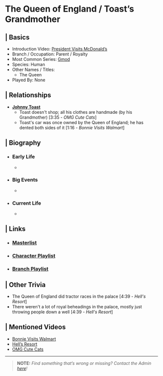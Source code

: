 # The Queen of England / Toast’s Grandmother


## | Basics  
- Introduction Video: [President Visits McDonald’s](https://youtu.be/SuFQcxceQJI)  
- Branch / Occupation: Parent / Royalty
- Most Common Series: [Gmod](6.Series/Gmod.html)  
- Species: Human  
- Other Names / Titles:   
  - The Queen  
- Played By: None  


## | Relationships  
- [**Johnny Toast**](5.Characters/Johnny_Toast.html)  
  - Toast doesn't shop; all his clothes are handmade \(by his Grandmother) \[3:35 - *OMG Cute Cats*]
  - Toast's car was once owned by the Queen of England; he has dented both sides of it \[1:16 - *Bonnie Visits Walmart*]


## | Biography  
- ### Early Life  
  -   
- ### Big Events  
  -   
- ### Current Life  
  -   

 
## | Links  
- ### [Masterlist]()  
- ### [Character Playlist]()  
- ### [Branch Playlist]()  


## | Other Trivia  
- The Queen of England did tractor races in the palace \[4:39 - *Hell's Resort*]
- There weren't a lot of royal beheadings in the palace, mostly just throwing people down a well \[4:39 - *Hell's Resort*]

## | Mentioned Videos
- [Bonnie Visits Walmart](https://youtu.be/CDd5-Sow97g)
- [Hell’s Resort](https://youtu.be/mqVWhWEK2AQ)
- [OMG Cute Cats](https://youtu.be/Rf-fAoo64Lc)

----

> **NOTE:** *Find something that’s wrong or missing? Contact the Admin [here](./chapter_2.md)!*